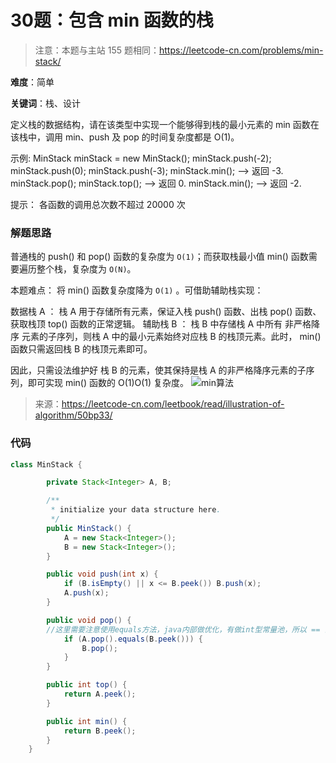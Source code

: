# 30题：包含 min 函数的栈

> 注意：本题与主站 155 题相同：https://leetcode-cn.com/problems/min-stack/

**难度**：简单

**关键词**：栈、设计

定义栈的数据结构，请在该类型中实现一个能够得到栈的最小元素的 min 函数在该栈中，调用 min、push 及 pop 的时间复杂度都是 O(1)。

示例:
MinStack minStack = new MinStack();
minStack.push(-2);
minStack.push(0);
minStack.push(-3);
minStack.min();   --> 返回 -3.
minStack.pop();
minStack.top();      --> 返回 0.
minStack.min();   --> 返回 -2.

提示：
各函数的调用总次数不超过 20000 次

### 解题思路

普通栈的 push() 和 pop() 函数的复杂度为 ``O(1)``；而获取栈最小值 min() 函数需要遍历整个栈，复杂度为 ``O(N)``。

本题难点： 将 min() 函数复杂度降为 ``O(1)`` 。可借助辅助栈实现：

数据栈 A ： 栈 A 用于存储所有元素，保证入栈 push() 函数、出栈 pop() 函数、获取栈顶 top() 函数的正常逻辑。
辅助栈 B ： 栈 B 中存储栈 A 中所有 非严格降序 元素的子序列，则栈 A 中的最小元素始终对应栈 B 的栈顶元素。此时， min() 函数只需返回栈 B 的栈顶元素即可。

因此，只需设法维护好 栈 B 的元素，使其保持是栈 A 的非严格降序元素的子序列，即可实现 min() 函数的 O(1)O(1) 复杂度。
![min算法](https://pic.leetcode-cn.com/1599880866-aLaPYz-Picture1.png)

> 来源：https://leetcode-cn.com/leetbook/read/illustration-of-algorithm/50bp33/

### 代码

```java
class MinStack {

        private Stack<Integer> A, B;

        /**
         * initialize your data structure here.
         */
        public MinStack() {
            A = new Stack<Integer>();
            B = new Stack<Integer>();
        }

        public void push(int x) {
            if (B.isEmpty() || x <= B.peek()) B.push(x);
            A.push(x);
        }

        public void pop() {
        //这里需要注意使用equals方法，java内部做优化，有做int型常量池，所以 == 会出错
            if (A.pop().equals(B.peek())) {
                B.pop();
            }
        }

        public int top() {
            return A.peek();
        }

        public int min() {
            return B.peek();
        }
    }

 ```
